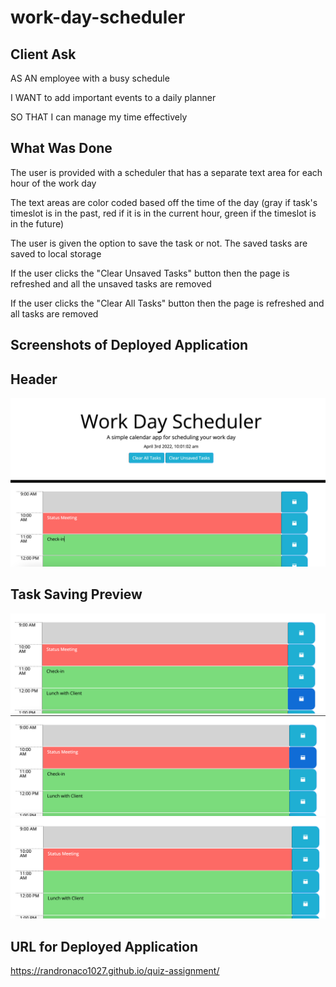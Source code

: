 # work-day-scheduler

## Client Ask 

AS AN employee with a busy schedule

I WANT to add important events to a daily planner

SO THAT I can manage my time effectively

## What Was Done

The user is provided with a scheduler that has a separate text area for each hour of the work day

The text areas are color coded based off the time of the day (gray if task's timeslot is in the past, red if it is in the current hour, green if the timeslot is in the future)

The user is given the option to save the task or not. The saved tasks are saved to local storage

If the user clicks the "Clear Unsaved Tasks" button then the page is refreshed and all the unsaved tasks are removed

If the user clicks the "Clear All Tasks" button then the page is refreshed and all tasks are removed

## Screenshots of Deployed Application

## Header
![overview of entire application](./assets/images/overview.png)

## Task Saving Preview
![saving first task](./assets/images/saved-task1.png)
![saving second task](./assets/images/saved-task2.png)
![screen after unsaved tasks are cleared](./assets/images/clear-unsaved.png)

## URL for Deployed Application

https://randronaco1027.github.io/quiz-assignment/ 